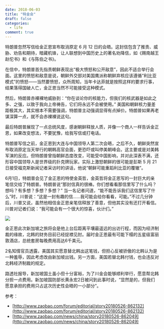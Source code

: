 ```yaml
---
date: 2018-06-03
title: "特金会"
draft: false
categories:
  - life
comment: true
---
```


特朗普忽然写信给金正恩宣布取消原定 6 月 12 日的会晤。这封信包含了推责、威胁、劝告和期待，暗藏机锋，让人联想到中国历史上的著名劝降信，如《赐南越王赵佗书》和《与陈伯之书》。

在信中，特朗普首先指责朝鲜表现出“极大愤怒和公开敌意”，因此不适合举行会面。这里的愤怒和敌意是说，朝鲜外交部对美国鹰派称朝鲜弃核应该遵循“利比亚模式”的愤怒——当然要愤怒，众所周知，当年卡达菲就是按照这样的要求行事，结果落得国破人亡，金正恩当然不可能接受这种模式。

然后，特朗普赤裸裸地威胁到：“你在谈论你的核能力，但我们的核武器是如此之多、之强，以致于我向上帝祷告，它们将永远不会被使用。” 美国和朝鲜核力量差距极其大，其实根本不需要强调，特朗普主动强调显得有点掉价。特朗普如果再老谋深算一点，就不会赤裸裸说这句。

最后特朗普展现了一点总统风度，感谢朝鲜释放人质，并像一个商人一样告诉金正恩，如果改变想法，不要犹豫，给我写信或打电话。

特朗普写信之前，金正恩到大连与中国领导人第二次会晤，之后不久，朝鲜突然宣布取消原定当天举行的朝韩高官会面，更恐吓或叫停美朝峰会。这主要或是对美韩军演的反应。但特朗普曾指朝鲜态度改变，可能受中国影响，并对此深表不满，还形容中国领导人是世界级的扑克牌玩家。实际上激怒朝鲜的很可能是彭斯 5 月 21 日接受福克斯新闻记者采访时的讲话，他说“朝鲜可能重蹈利比亚的覆辙”。


6月1日，特朗普会见了金正恩的特使金英哲，金英哲将金正恩写的一封巨大的亲笔信交给了特朗普。特朗普说“那封信真的很棒。你们想看看那信里写了什么吗？想吗？有多想？多想？多想？” 当一名记者问道，“能不能告诉我们这信里写了什么”时，川普说：“这是一封有趣的信……我可能会给你看看，可能。”不过几分钟后，川普又说，虽然他相信金正恩亲笔信释放了善意，但他其实没有还打开看信。川普对记者们说：“我可能会有一个很大的惊喜，伙计们。”

<img src="/life/trump.jpg">


金正恩此次新加坡之旅将会是他上台后距离平壤最遥远的出访行程，而因为经济制裁的缘故，北韩的财务目前已经捉襟见肘。届时金正恩最有可能下榻的五星级富丽敦酒店，总统套房每晚费用高达6千美元。

2名知情官员透露，美国其实愿意替北韩出这笔钱，但担心反被骄傲的北韩认为是一种羞辱，因此考虑改由新加坡出钱。另一方面，美国若替北韩付钱，也会违反对北韩经济制裁的规定。

路透社报导，新加坡国土虽小但十分富裕，为了川金会能够顺利举行，愿意帮北韩分担一点费用。新加坡国防部长黄永宏2日被问到此事时说，“显然是的，但我们愿意承担的费用只占这次历史性会晤的一小部分”。


参考：

- [http://www.zaobao.com/forum/editorial/story20180526-862132](http://www.zaobao.com/forum/editorial/story20180526-862132)
- [http://www.zaobao.com/news/china/story20180526-862049](http://www.zaobao.com/news/china/story20180526-862049)